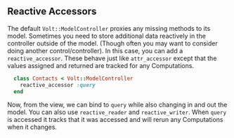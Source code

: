 ## Reactive Accessors

The default ```Volt::ModelController``` proxies any missing methods to its model.  Sometimes you need to store additional data reactively in the controller outside of the model.  (Though often you may want to consider doing another control/controller).  In this case, you can add a ```reactive_accessor```.  These behave just like ```attr_accessor``` except that the values assigned and returned are tracked for any Computations.

```ruby
  class Contacts < Volt::ModelController
    reactive_accessor :query
  end
```

Now, from the view, we can bind to ```query``` while also changing in and out the model.  You can also use ```reactive_reader``` and ```reactive_writer```. When ```query``` is accessed it tracks that it was accessed and will rerun any Computations when it changes.
